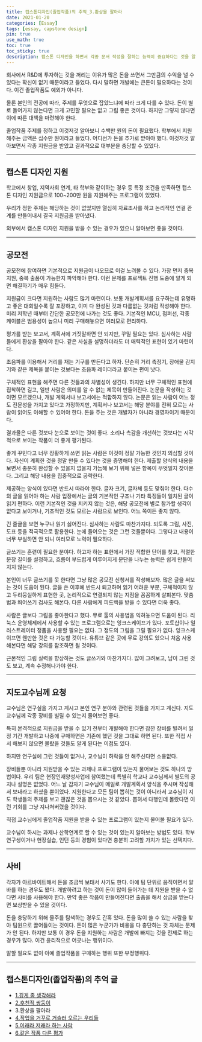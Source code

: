 ```yaml
---
title: 캡스톤디자인(졸업작품)의 추억_3.환상을 팔아라
date: 2021-01-20
categories: [Essay]
tags: [essay, capstone design]
pin: true
use_math: true
toc: true
toc_sticky: true
description: 캡스톤 디자인을 하면서 각종 문서 작성을 잘하는 능력이 중요하다는 것을 알았다.
---
```


회사에서 R&D에 투자하는 것을 꺼리는 이유가 많은 돈을 쓰면서 그만큼의 수익을 낼 수 있다는 확신이 없기 때문이라고 들었다. 다시 말하면 개발에는 큰돈이 필요하다는 것이다. 이건 졸업작품도 예외가 아니다.  
  
물론 본인의 전공에 따라, 주제를 무엇으로 잡았느냐에 따라 크게 다를 수 있다. 돈이 별로 들어가지 않는다면 크게 고민할 필요는 없고 그럼 좋은 것이다. 하지만 그렇지 않다면 이에 따른 대책을 마련해야 한다.  
  
졸업작품 주제를 정하고 이것저것 알아보니 수백만 원의 돈이 필요했다. 학부에서 지원해주는 금액은 십수만 원이라고 들었다. 어디선가 돈을 추가로 받아야 했다. 이것저것 알아보면서 각종 지원금을 받았고 결과적으로 대부분을 충당할 수 있었다.  

***

## __캡스톤 디자인 지원__

학교에서 창업, 지역사회 연계, 타 학부와 같이하는 경우 등 특정 조건을 만족하면 캡스톤 디자인 지원금으로 100~200만 원을 지원해주는 프로그램이 있었다.  
  
우리가 정한 주제는 해당하는 것이 없었지만 열심히 자료조사를 하고 논리적인 연결 관계를 만들어내서 결국 지원금을 받아냈다.  
  
외부에서 캡스톤 디자인 지원을 받을 수 있는 경우가 있으니 알아보면 좋을 것이다.  

***

## __공모전__

공모전에 참여하면 기본적으로 지원금이 나오므로 이걸 노려볼 수 있다. 가장 먼저 중복 지원, 중복 출품이 가능한지 파악해야 한다. 이런 문제를 프로젝트 진행 도중에 알게 되면 해결하기가 매우 힘들다.  
  
지원금이 크다면 지원하는 사람도 많기 마련이다. 보통 개발계획서를 요구하는데 유명하고 좋은 대회일수록 잘 포장하고, 이미 다 완성된 것과 다름없는 것처럼 작성해야 한다. 미리 저학년 때부터 간단한 공모전에 나가는 것도 좋다. 기본적인 MCU, 점퍼선, 각종 케이블은 범용성이 높으니 미리 구매해놓으면 여러모로 편리하다.  

평가를 받는 보고서, 계획서에 거짓말하면 안 되지만, 꾸밀 필요는 있다. 심사하는 사람들에게 환상을 팔아야 한다. 같은 사실을 설명하더라도 더 매력적인 표현이 있기 마련이다.  
  
초음파를 이용해서 거리를 재는 기구를 만든다고 하자. 단순히 거리 측정기, 장애물 감지기와 같은 제목을 붙이는 것보다는 초음파 레이더라고 붙이는 편이 낫다.  
  
구체적인 표현을 해주면 다른 것들과의 차별성이 생긴다. 하지만 너무 구체적인 표현에 집착하면 길고, 일반 사람은 의미를 알 수 없는 제목이 만들어진다. 논문을 작성하는 것이면 모르겠으나, 개발 계획서나 보고서에는 적합하지 않다. 논문은 읽는 사람이 어느 정도 전문성을 가지고 있다고 가정하지만, 계획서나 보고서는 해당 분야를 전혀 모르는 사람이 읽어도 이해할 수 있어야 한다. 돈을 주는 것은 개발자가 아니라 경영자이기 때문이다.  
  
결과물은 다른 것보다 눈으로 보이는 것이 좋다. 소리나 촉감을 개선하는 것보다는 시각적으로 보이는 작품이 더 좋게 평가된다.  
  
좋게 꾸민다고 너무 장황하게 쓰면 읽는 사람은 이것이 정말 가능한 것인지 의심할 것이다. 자신이 계획한 것을 정말 만들 수 있다는 것을 증명해야 한다. 제출할 양식의 내용을 보면서 충분히 완성할 수 있을지 없을지 가늠해 보기 위해 넣은 항목이 무엇일지 찾아본다. 그리고 해당 내용을 집중적으로 공략한다.
  
제공하는 양식이 있다면 반드시 따라야 한다. 글자 크기, 글자체 등도 맞춰야 한다. 다수의 글을 읽어야 하는 사람 입장에서는 글의 기본적인 구조나 기타 특징들이 일치된 글이 읽기 편하다. 이런 기본적인 것을 지키지 않는 것은, 해당 공모전에 별로 참가할 생각이 없다고 보이거나, 기초적인 것도 모르는 사람으로 보인다. 어느 쪽이든 좋지 않다.  
  
긴 줄글을 보면 누구나 읽기 싫어진다. 심사하는 사람도 마찬가지다. 되도록 그림, 사진, 도표 등을 적극적으로 활용한다. 눈에 들어오는 것은 그런 것들뿐이다. 그렇다고 내용이 너무 부실하면 안 되니 여러모로 노력이 필요하다.  
  
글쓰기는 훈련이 필요한 분야다. 하고자 하는 표현에서 가장 적합한 단어를 찾고, 적절한 문장 길이를 설정하고, 흐름이 부드럽게 이루어지게 문단을 나누는 능력은 쉽게 만들어지지 않는다.  
  
본인이 너무 글쓰기를 못 한다면 그냥 많은 공모전 신청서를 작성해보자. 많은 글을 써보는 것이 도움이 된다. 글을 쓴 이후에 반드시 퇴고하며 읽기 어려운 부분, 구체적이지 않고 두리뭉실하게 표현한 곳, 논리적으로 연결되지 않는 지점을 꼼꼼하게 살펴본다. 맞춤법과 띄어쓰기 검사도 해본다. 다른 사람에게 피드백을 받을 수 있다면 더욱 좋다.  
  
사람은 글보다 그림을 좋아한다고 했다. 무료 툴의 사용법을 익혀놓으면 도움이 된다. 리눅스 운영체제에서 사용할 수 있는 프로그램으로는 잉크스케이프가 있다. 포토샵이나 일러스트레이터 정품을 사용할 필요는 없다. 그 정도의 그림을 그릴 필요가 없다. 잉크스케이프면 웬만한 것은 다 가능할 것이다. 유튜브 같은 곳에 무료 강의도 있으니 처음 사용해본다면 해당 강의를 참조하면 될 것이다.  
  
근본적인 그림 실력을 향상하는 것도 글쓰기와 마찬가지다. 많이 그려보고, 남이 그린 것도 보고, 계속 수정해나가야 한다.  

***

## __지도교수님께 요청__

교수님은 연구실을 가지고 계시고 본인 연구 분야와 관련된 것들을 가지고 계신다. 지도교수님께 각종 장비를 빌릴 수 있는지 물어보면 좋다.  
  
특히 본격적으로 지원금을 받을 수 있기 전부터 개발해야 한다면 잠깐 장비를 빌려서 일정 기간 개발하고 나중에 구매하면은 기존에 했던 것을 그대로 하면 된다. 또한 직접 사서 해보지 않으면 몰랐을 것들도 알게 된다는 이점도 있다.  
  
하지만 연구실에 그런 것들이 없거나, 교수님이 허락을 안 해주신다면 소용없다.  
  
장비들뿐 아니라 지원받을 수 있는 과제나 프로그램이 있는지 물어보는 것도 하나의 방법이다. 우리 팀은 현장인재양성사업에 참여했는데 특별히 학교나 교수님께서 별도의 공지나 설명은 없었다. 어느 날 갑자기 교수님이 메일로 개발계획서 양식을 주시며 작성해서 보내라고 하셨을 뿐이었다. 지원한다고 모든 팀이 뽑히는 것이 아니라서 교수님이 지도 학생들의 주제를 보고 괜찮은 것을 뽑으시는 것 같았다. 뽑혀서 다행인데 몰랐다면 이런 기회를 그냥 지나쳐버렸을 것이다.  
  
직접 교수님에게 졸업작품 지원을 받을 수 있는 프로그램이 있는지 물어볼 필요가 있다.  
  
교수님이 하시는 과제나 산학연계로 할 수 있는 것이 있는지 알아보는 방법도 있다. 학부 연구생이거나 현장실습, 인턴 등의 경험이 있다면 충분히 고려할 가치가 있는 선택지다.  

***

## __사비__

각자가 아르바이트해서 돈을 조금씩 보태서 사기도 한다. 아예 팀 단위로 움직이면서 알바를 하는 경우도 봤다. 개발하려고 하는 것이 돈이 많이 들어가는 데 지원을 받을 수 없다면 사비를 사용해야 한다. 만약 좋은 작품이 만들어진다면 출품을 해서 상금을 받는다면 보상받을 수 있을 것이다.  
  
돈을 충당하기 위해 물주를 탐색하는 경우도 간혹 있다. 돈을 많이 쓸 수 있는 사람을 찾아 팀원으로 끌어들이는 것이다. 돈이 많은 누군가가 비용을 다 충단하는 것 자체는 문제가 안 된다. 하지만 보통 이 경우 돈을 지원하는 사람은 개발에 빠지는 것을 전제로 하는 경우가 많다. 이건 윤리적으로 어긋나는 행위이다.  
  
말할 필요도 없이 아예 졸업작품을 구매하는 행위 또한 부정행위다.  

***

## __캡스톤디자인(졸업작품)의 추억 글__

- [1.깊게 좀 생각해라](https://chalgx.github.io/essay/MemoriesofCapstoneDesign1)
- [2.후천적 쌍둥이](https://chalgx.github.io/essay/MemoriesofCapstoneDesign2)
- 3.환상을 팔아라
- [4.작업을 거꾸로 거슬러 오르는 우리들](https://chalgx.github.io/essay/MemoriesofCapstoneDesign4)
- [5.이래라 저래라 하는 사람](https://chalgx.github.io/essay/MemoriesofCapstoneDesign5)
- [6.같은 작품 다른 평가](https://chalgx.github.io/essay/MemoriesofCapstoneDesign6)
